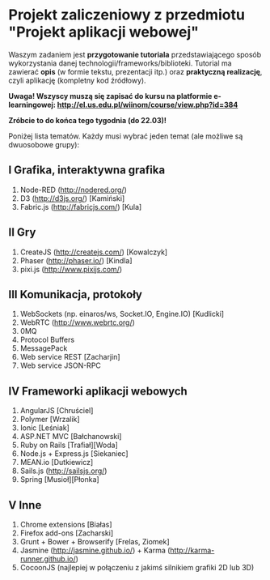 # Projekt zaliczeniowy z przedmiotu "Projekt aplikacji webowej"

Waszym zadaniem jest **przygotowanie tutoriala** przedstawiającego sposób wykorzystania danej technologii/frameworks/biblioteki.
Tutorial ma zawierać **opis** (w formie tekstu, prezentacji itp.) oraz **praktyczną realizację**, czyli aplikację (kompletny kod źródłowy).

**Uwaga! Wszyscy muszą się zapisać do kursu na platformie e-learningowej: http://el.us.edu.pl/wiinom/course/view.php?id=384**

**Zróbcie to do końca tego tygodnia (do 22.03)!**

Poniżej lista tematów. Każdy musi wybrać jeden temat (ale możliwe są dwuosobowe grupy):

## I Grafika, interaktywna grafika
1. Node-RED (http://nodered.org/)
2. D3 (http://d3js.org/) [Kamiński]
3. Fabric.js (http://fabricjs.com/) [Kula]

## II Gry
1. CreateJS (http://createjs.com/) [Kowalczyk]
2. Phaser (http://phaser.io/) [Kindla]
3. pixi.js (http://www.pixijs.com/)

## III Komunikacja, protokoły
1. WebSockets (np. einaros/ws, Socket.IO, Engine.IO) [Kudlicki]
2. WebRTC (http://www.webrtc.org/)
3. 0MQ
4. Protocol Buffers
5. MessagePack
6. Web service REST [Zacharjin]
7. Web service JSON-RPC

## IV Frameworki aplikacji webowych
1. AngularJS [Chruściel]
2. Polymer [Wrzalik]
3. Ionic [Leśniak]
4. ASP.NET MVC [Bałchanowski]
5. Ruby on Rails [Trafiał][Woda]
6. Node.js + Express.js [Siekaniec]
7. MEAN.io [Dutkiewicz]
8. Sails.js (http://sailsjs.org/)
9. Spring [Musioł][Płonka]

## V Inne
1. Chrome extensions [Białas]
2. Firefox add-ons [Zacharski]
3. Grunt + Bower + Browserify [Frelas, Ziomek]
4. Jasmine (http://jasmine.github.io/) + Karma (http://karma-runner.github.io/)
5. CocoonJS (najlepiej w połączeniu z jakimś silnikiem grafiki 2D lub 3D)
